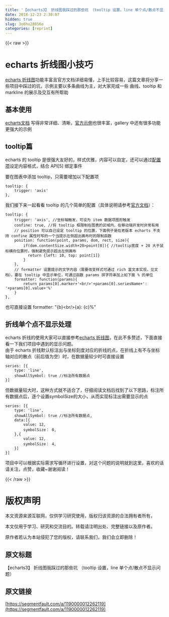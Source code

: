 ```yaml
---
title: '【echarts3】 折线图我踩过的那些坑 （tooltip 设置，line 单个点/散点不显示问题）' 
date: 2018-12-23 2:30:07
hidden: true
slug: 3o6hu28856o
categories: [reprint]
---
```


{{< raw >}}

                    
<h1 id="articleHeader0">echarts 折线图小技巧</h1>
<p><a href="http://echarts.baidu.com/option.html#series" rel="nofollow noreferrer" target="_blank">echarts 折线图</a>功能丰富且官方文档详细易懂，上手比较容易，这篇文章将分享一些项目中踩过的坑，示例主要以多条曲线为主，对大家完成一些 曲线、tooltip 和 markline 的展示及交互有所帮助</p>
<h2 id="articleHeader1">基本使用</h2>
<p><a href="http://echarts.baidu.com/option.html#series" rel="nofollow noreferrer" target="_blank">echarts文档</a> 写得非常详细、清晰，<a href="http://echarts.baidu.com/examples.html#chart-type-line" rel="nofollow noreferrer" target="_blank">官方示例</a>也很丰富，gallery 中还有很多功能更强大的示例</p>
<h2 id="articleHeader2">tooltip篇</h2>
<p>echarts 的 tooltip 是很强大友好的，样式优雅，内容可以自定，还可以通过<a href="http://echarts.baidu.com/option.html#tooltip" rel="nofollow noreferrer" target="_blank">配置项</a>设定内容格式，结合 API[5] 绑定事件</p>
<p>要在图表中添加 tooltip，只需要增加以下配置项</p>
<div class="widget-codetool" style="display:none;">
      <div class="widget-codetool--inner">
      <span class="selectCode code-tool" data-toggle="tooltip" data-placement="top" title="" data-original-title="全选"></span>
      <span type="button" class="copyCode code-tool" data-toggle="tooltip" data-placement="top" data-clipboard-text="tooltip: {
    trigger: 'axis'
},
" title="" data-original-title="复制"></span>
      <span type="button" class="saveToNote code-tool" data-toggle="tooltip" data-placement="top" title="" data-original-title="放进笔记"></span>
      </div>
      </div><pre class="hljs css"><code><span class="hljs-selector-tag">tooltip</span>: {
    <span class="hljs-attribute">trigger</span>: <span class="hljs-string">'axis'</span>
},
</code></pre>
<p>我们接下来一起看看 tooltip 的几个简单的配置（具体说明请参考<a href="http://echarts.baidu.com/option.html#tooltip" rel="nofollow noreferrer" target="_blank">官方文档</a>）：</p>
<div class="widget-codetool" style="display:none;">
      <div class="widget-codetool--inner">
      <span class="selectCode code-tool" data-toggle="tooltip" data-placement="top" title="" data-original-title="全选"></span>
      <span type="button" class="copyCode code-tool" data-toggle="tooltip" data-placement="top" data-clipboard-text="tooltip: {
    trigger: 'axis', //坐标轴触发，可设为 item 数据项图形触发
    confine: true, //将 tooltip 框限制在图表的区域内，在移动端开发时非常有用
    // position 可以自己设定 tooltip 的位置，下面例子是在老版本 echarts 不支持 confine 属性时写的一个当提示左侧超出画布时的限制函数
    position: function(point, params, dom, rect, size){
        if(dom.contentSize.width+20>point[0]){ //tooltip宽度 + 20 大于鼠标横向位置时，强制避免提示超出左侧画布
          return {left: 10, top: point[1]}
        }
    },
    // formatter 设置提示的文字内容（需要改变样式可通过 rich 富文本实现，见文档），要在 tooltip 中显示单位，可通过函数 params 拼字符串加上如下面 % 的单位
    formatter: function(params){
        return params[0].marker+'<br/>'+params[0].seriesName+': '+params[0].value+'%'
    }
},
" title="" data-original-title="复制"></span>
      <span type="button" class="saveToNote code-tool" data-toggle="tooltip" data-placement="top" title="" data-original-title="放进笔记"></span>
      </div>
      </div><pre class="hljs qml"><code><span class="hljs-attribute">tooltip</span>: {
    <span class="hljs-attribute">trigger</span>: <span class="hljs-string">'axis'</span>, <span class="hljs-comment">//坐标轴触发，可设为 item 数据项图形触发</span>
    <span class="hljs-attribute">confine</span>: <span class="hljs-literal">true</span>, <span class="hljs-comment">//将 tooltip 框限制在图表的区域内，在移动端开发时非常有用</span>
    <span class="hljs-comment">// position 可以自己设定 tooltip 的位置，下面例子是在老版本 echarts 不支持 confine 属性时写的一个当提示左侧超出画布时的限制函数</span>
    <span class="hljs-attribute">position</span>: <span class="hljs-function"><span class="hljs-keyword">function</span>(<span class="hljs-params">point, params, dom, rect, size</span>)</span>{
        <span class="hljs-keyword">if</span>(dom.contentSize.width+<span class="hljs-number">20</span>&gt;<span class="hljs-built_in">point</span>[<span class="hljs-number">0</span>]){ <span class="hljs-comment">//tooltip宽度 + 20 大于鼠标横向位置时，强制避免提示超出左侧画布</span>
          <span class="hljs-keyword">return</span> {<span class="hljs-attribute">left</span>: <span class="hljs-number">10</span>, <span class="hljs-attribute">top</span>: <span class="hljs-built_in">point</span>[<span class="hljs-number">1</span>]}
        }
    },
    <span class="hljs-comment">// formatter 设置提示的文字内容（需要改变样式可通过 rich 富文本实现，见文档），要在 tooltip 中显示单位，可通过函数 params 拼字符串加上如下面 % 的单位</span>
    <span class="hljs-attribute">formatter</span>: <span class="hljs-function"><span class="hljs-keyword">function</span>(<span class="hljs-params">params</span>)</span>{
        <span class="hljs-keyword">return</span> params[<span class="hljs-number">0</span>].marker+<span class="hljs-string">'&lt;br/&gt;'</span>+params[<span class="hljs-number">0</span>].seriesName+<span class="hljs-string">': '</span>+params[<span class="hljs-number">0</span>].value+<span class="hljs-string">'%'</span>
    }
},
</code></pre>
<p>也可直接设置 formatter: "{b}&lt;br/&gt;{a}: {c}%"</p>
<h2 id="articleHeader3">折线单个点不显示处理</h2>
<p>echarts 折线的使用大家可以直接参考<a href="http://echarts.baidu.com/option.html#series" rel="nofollow noreferrer" target="_blank">echarts 折线图</a>，在此不多赘述，下面直接看一下我们项目中遇到的显示问题。<br>由于 echarts 折线默认标注出与坐标刻度对应的折线的点，在折线上有不与坐标轴对应的散点（前后值为空）时，在数据量较少时可直接设置</p>
<div class="widget-codetool" style="display:none;">
      <div class="widget-codetool--inner">
      <span class="selectCode code-tool" data-toggle="tooltip" data-placement="top" title="" data-original-title="全选"></span>
      <span type="button" class="copyCode code-tool" data-toggle="tooltip" data-placement="top" data-clipboard-text="series: [{
    type: 'line',
    showAllSymbol: true //标注所有数据点
}]" title="" data-original-title="复制"></span>
      <span type="button" class="saveToNote code-tool" data-toggle="tooltip" data-placement="top" title="" data-original-title="放进笔记"></span>
      </div>
      </div><pre class="hljs less"><code><span class="hljs-attribute">series</span>: [{
    <span class="hljs-attribute">type</span>: <span class="hljs-string">'line'</span>,
    <span class="hljs-attribute">showAllSymbol</span>: true <span class="hljs-comment">//标注所有数据点</span>
}]</code></pre>
<p>但数据量较大时，这种方式就不适合了，仔细阅读文档后找到了以下思路，标注所有数据点后，逐个设置symbolSize的大小，从而实现标注出需要显示的点</p>
<div class="widget-codetool" style="display:none;">
      <div class="widget-codetool--inner">
      <span class="selectCode code-tool" data-toggle="tooltip" data-placement="top" title="" data-original-title="全选"></span>
      <span type="button" class="copyCode code-tool" data-toggle="tooltip" data-placement="top" data-clipboard-text="series: [{
    type: 'line',
    showAllSymbol: true //标注所有数据点,
    data:[{
        value: 12,
        symbolSize： 0,
    },{
        value: 12,
        symbolSize： 4,
    }]
}]" title="" data-original-title="复制"></span>
      <span type="button" class="saveToNote code-tool" data-toggle="tooltip" data-placement="top" title="" data-original-title="放进笔记"></span>
      </div>
      </div><pre class="hljs less"><code><span class="hljs-attribute">series</span>: [{
    <span class="hljs-attribute">type</span>: <span class="hljs-string">'line'</span>,
    <span class="hljs-attribute">showAllSymbol</span>: true <span class="hljs-comment">//标注所有数据点,</span>
    <span class="hljs-attribute">data</span>:[{
        <span class="hljs-attribute">value</span>: <span class="hljs-number">12</span>,
        symbolSize： <span class="hljs-number">0</span>,
    },{
        <span class="hljs-attribute">value</span>: <span class="hljs-number">12</span>,
        symbolSize： <span class="hljs-number">4</span>,
    }]
}]</code></pre>
<p>项目中可以根据实际需求写循环进行设置，对这个问题的说明就到这里，喜欢的话请关注，点赞，收藏~谢谢阅读！</p>

                
{{< /raw >}}

# 版权声明
本文资源来源互联网，仅供学习研究使用，版权归该资源的合法拥有者所有，

本文仅用于学习、研究和交流目的。转载请注明出处、完整链接以及原作者。

原作者若认为本站侵犯了您的版权，请联系我们，我们会立即删除！

## 原文标题
【echarts3】 折线图我踩过的那些坑 （tooltip 设置，line 单个点/散点不显示问题）

## 原文链接
[https://segmentfault.com/a/1190000012262119](https://segmentfault.com/a/1190000012262119)

